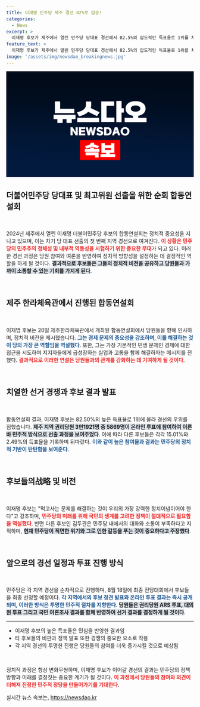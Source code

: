 ```yaml
---
title: 이재명 민주당 제주 경선 82%로 압승!
categories:
  - News
excerpt: >
  이재명 후보가 제주에서 열린 민주당 당대표 경선에서 82.5%의 압도적인 득표율로 1위를 차지하며 본선 진출이 확정됐다. 그는 민생 경제의 중요성을 강조하며 당원들의 지지를 이끌어냈다. 경쟁자인 김두관 후보는 내부 문제를 지적하며 강력히 반발했다. 만약 더 많은 이야기가 궁금하다면 클릭하세요!
feature_text: >
  이재명 후보가 제주에서 열린 민주당 당대표 경선에서 82.5%의 압도적인 득표율로 1위를 차지하며 본선 진출이 확정됐다. 그는 민생 경제의 중요성을 강조하며 당원들의 지지를 이끌어냈다. 경쟁자인 김두관 후보는 내부 문제를 지적하며 강력히 반발했다. 만약 더 많은 이야기가 궁금하다면 클릭하세요!
image: '/assets/img/newsdao_breakingnews.jpg'
---
```


<p><img src="/assets/img/newsdao_breakingnews.jpg" alt="flaretime 속보" /></p>

<h2 data-ke-size="size26">더불어민주당 당대표 및 최고위원 선출을 위한 순회 합동연설회</h2>

<p data-ke-size="size16">&nbsp;</p>

<p data-ke-size="size16">2024년 제주에서 열린 이재명 더불어민주당 후보의 합동연설회는 정치적 중요성을 지니고 있으며, 이는 차기 당 대표 선출의 첫 번째 지역 경선으로 여겨진다. <b><span style="color: #ee2323;">이 상황은 민주당의 민주주의 정체성 및 내부적 역동성을 시험하기 위한 중요한 무대</span></b>가 되고 있다. 이러한 경선 과정은 당원 참여와 여론을 반영하여 정치적 방향성을 설정하는 데 결정적인 역할을 하게 될 것이다. <b><span style="background-color: #21538527;">결과적으로 후보들은 그들의 정치적 비전을 공유하고 당원들과 가까이 소통할 수 있는 기회를 가지게 된다</span></b>.</p>

<p data-ke-size="size16">&nbsp;</p>

<h2 data-ke-size="size26">제주 한라체육관에서 진행된 합동연설회</h2>

<p data-ke-size="size16">&nbsp;</p>

<p data-ke-size="size16">이재명 후보는 20일 제주한라체육관에서 개최된 합동연설회에서 당원들을 향해 인사하며, 정치적 비전을 제시했습니다. <b><span style="color: #1a5490;">그는 경제 문제의 중요성을 강조하며, 이를 해결하는 것이 당의 가장 큰 역할임을 역설했다</span></b>. 또한, 그는 가장 기본적인 민생 문제인 경제에 대한 접근을 시도하며 지지자들에게 급성장하는 실업과 고통을 함께 해결하자는 메시지를 전했다. <b><span style="color: #ee2323;">결과적으로 이러한 연설은 당원들과의 관계를 강화하는 데 기여하게 될 것이다</span></b>.</p>

<p data-ke-size="size16">&nbsp;</p>

<h2 data-ke-size="size26">치열한 선거 경쟁과 후보 결과 발표</h2>

<p data-ke-size="size16">&nbsp;</p>

<p data-ke-size="size16">합동연설회 결과, 이재명 후보는 82.50%의 높은 득표율로 1위에 올라 경선의 우위를 점했습니다. <b><span style="background-color: #21538527;">제주 지역 권리당원 3만1921명 중 5869명이 온라인 투표에 참여하여 이른바 민주적 방식으로 선출 과정을 보여주었다</span></b>. 이에 따라 다른 후보들은 각각 15.01%와 2.49%의 득표율을 기록하며 뒤따랐다. <b><span style="color: #1a5490;">이와 같이 높은 참여율과 결과는 민주당의 정치적 기반이 탄탄함을 보여준다</span></b>.</p>

<p data-ke-size="size16">&nbsp;</p>

<h2 data-ke-size="size26">후보들의战略 및 비전</h2>

<p data-ke-size="size16">&nbsp;</p>

<p data-ke-size="size16">이재명 후보는 "먹고사는 문제를 해결하는 것이 우리의 가장 강력한 정치이념이어야 한다"고 강조하며, <b><span style="color: #ee2323;">민주당의 미래를 위해 국민의 생계를 고려한 정책이 절대적으로 필요함을 역설했다</span></b>. 반면 다른 후보인 김두관은 민주당 내에서의 대화와 소통이 부족하다고 지적하며, <b><span style="background-color: #21538527;">현재 민주당이 직면한 위기와 그로 인한 갈등을 푸는 것이 중요하다고 주장했다</span></b>.</p>

<p data-ke-size="size16">&nbsp;</p>

<h2 data-ke-size="size26">앞으로의 경선 일정과 투표 진행 방식</h2>

<p data-ke-size="size16">&nbsp;</p>

<p data-ke-size="size16">민주당은 각 지역 경선을 순차적으로 진행하며, 8월 18일에 최종 전당대회에서 후보들을 최종 선정할 예정이다. <b><span style="color: #1a5490;">각 지역에서의 후보 정견 발표와 온라인 투표 결과는 즉시 공개되며, 이러한 방식은 투명한 민주적 절차를 지향한다</span></b>. <b><span style="background-color: #21538527;">당원들은 권리당원 ARS 투표, 대의원 투표 그리고 국민 여론조사 결과를 함께 반영하여 선거 결과를 결정하게 될 것이다</span></b>.</p>

<hr>

<ul>
    <li>이재명 후보의 높은 득표율은 민심을 반영한 결과임</li>
    <li>타 후보들의 비판과 정책 발표 또한 경쟁의 중요한 요소로 작용</li>
    <li>각 지역 경선의 투명한 진행은 당원들의 참여를 더욱 증가시킬 것으로 예상됨</li>
</ul>

<p data-ke-size="size16">&nbsp;</p>

<p data-ke-size="size16">정치적 과정은 항상 변화무쌍하며, 이재명 후보가 이어갈 경선의 결과는 민주당의 정책 방향과 미래를 결정짓는 중요한 계기가 될 것이다. <b><span style="color: #ee2323;">이 과정에서 당원들의 참여와 의견이 더해져 진정한 민주적 정당을 만들어가기를 기대한다</span></b>.</p>
실시간 뉴스 속보는, <a href="https://newsdao.kr" rel="dofollow">https://newsdao.kr</a>


